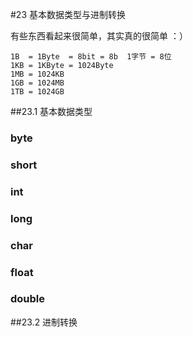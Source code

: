 #23 基本数据类型与进制转换

有些东西看起来很简单，其实真的很简单 ：）

```
1B  = 1Byte  = 8bit = 8b  1字节 = 8位
1KB = 1KByte = 1024Byte
1MB = 1024KB
1GB = 1024MB
1TB = 1024GB
```

##23.1 基本数据类型

### byte

### short

### int

### long 

### char

### float

### double

##23.2 进制转换